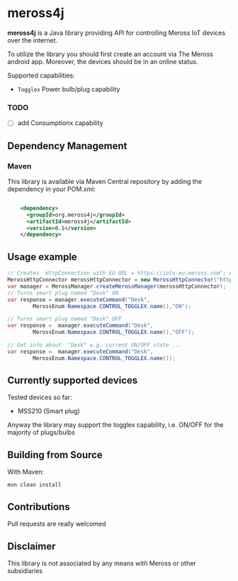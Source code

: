 # meross4j

**meross4j** is a Java library providing API for controlling Meross IoT devices over the internet.

To utilize the library you should first create an account via The Meross android app. Moreover, the devices should be in an 
online status.

Supported capabilities:
* `Togglex` Power bulb/plug capability 

### TODO

- [ ] add Consumptionx capability

## Dependency Management

### Maven

This library is available via Maven Central repository by adding the dependency in your POM.xml:



```xml   

    <dependency>
      <groupId>org.meross4j</groupId>
      <artifactId>meross4j</artifactId>
      <version>0.1</version>
    </dependency>
```

## Usage example
```java 
// Creates  HttpConnection with EU URL = https://iotx-eu.meross.com"; email = myemail@email.com  and password = mypassword
MerossHttpConnector merossHttpConnector = new MerossHttpConnector("https://iotx-eu.meross.com", "myemail@email.com" , "mypassword");
var manager = MerossManager.createMerossManager(merossHttpConnector);
// Turns smart plug named "Desk" ON
var response = manager.executeCommand("Desk",
        MerossEnum.Namespace.CONTROL_TOGGLEX.name(),"ON");

// Turns smart plug named "Desk" OFF
var response =  manager.executeCommand("Desk",
        MerossEnum.Namespace.CONTROL_TOGGLEX.name(),"OFF");

// Get info about  "Desk" e.g. current ON/OFF state ...  
var response =  manager.executeCommand("Desk",
        MerossEnum.Namespace.CONTROL_TOGGLEX.name());

```

## Currently supported devices

Tested devices so far:

- MSS210 (Smart plug)

Anyway the library may support the togglex capability, i.e. ON/OFF for the majority of plugs/bulbs

## Building from Source

With Maven:

```
mvn clean install
```

## Contributions
Pull requests are really welcomed

## Disclaimer
This library is not associated by any means with Meross or other subsidiaries

